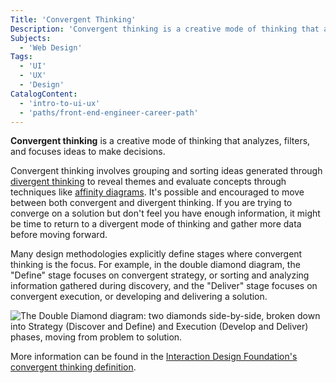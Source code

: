 ```yaml
---
Title: 'Convergent Thinking'
Description: 'Convergent thinking is a creative mode of thinking that analyzes, filters, and focuses ideas to make decisions.'
Subjects:
  - 'Web Design'
Tags:
  - 'UI'
  - 'UX'
  - 'Design'
CatalogContent:
  - 'intro-to-ui-ux'
  - 'paths/front-end-engineer-career-path'
---
```


**Convergent thinking** is a creative mode of thinking that analyzes, filters, and focuses ideas to make decisions.

Convergent thinking involves grouping and sorting ideas generated through [divergent thinking](https://www.codecademy.com/resources/docs/uiux/divergent-thinking) to reveal themes and evaluate concepts through techniques like [affinity diagrams](https://www.usertesting.com/blog/affinity-mapping). It's possible and encouraged to move between both convergent and divergent thinking. If you are trying to converge on a solution but don't feel you have enough information, it might be time to return to a divergent mode of thinking and gather more data before moving forward.

Many design methodologies explicitly define stages where convergent thinking is the focus. For example, in the double diamond diagram, the "Define" stage focuses on convergent strategy, or sorting and analyzing information gathered during discovery, and the "Deliver" stage focuses on convergent execution, or developing and delivering a solution.

![The Double Diamond diagram: two diamonds side-by-side, broken down into Strategy (Discover and Define) and Execution (Develop and Deliver) phases, moving from problem to solution.](https://static-assets.codecademy.com/Courses/intro-to-ui-and-ux/key-methodologies/double-diamond.png)

More information can be found in the [Interaction Design Foundation's convergent thinking definition](https://www.interaction-design.org/literature/topics/convergent-thinking).
